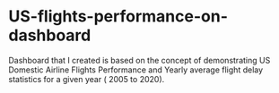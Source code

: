 # US-flights-performance-on-dashboard
Dashboard that I created is based on the concept of demonstrating US Domestic Airline Flights Performance and Yearly average flight delay statistics for a given year ( 2005 to 2020). 
